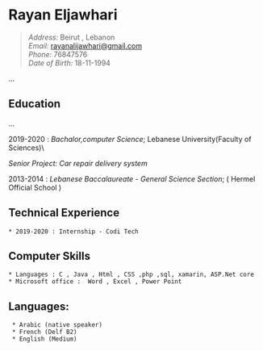 # Rayan Eljawhari

> _Address:_ Beirut , Lebanon \
> _Email:_ rayanalijawhari@gmail.com \
> _Phone:_ 76847576 \
> _Date of Birth:_ 18-11-1994

...

## Education

...

2019-2020
: _Bachalor,computer Science_; Lebanese University(Faculty of Sciences)\

_Senior Project: Car repair delivery system_

2013-2014
: _Lebanese Baccalaureate - General Science Section_; ( Hermel Official School )

## Technical Experience

    * 2019-2020 : Internship - Codi Tech

## Computer Skills

    * Languages : C , Java , Html , CSS ,php ,sql, xamarin, ASP.Net core
    * Microsoft office :  Word , Excel , Power Point

## Languages:

     * Arabic (native speaker)
     * French (Delf B2)
     * English (Medium)
